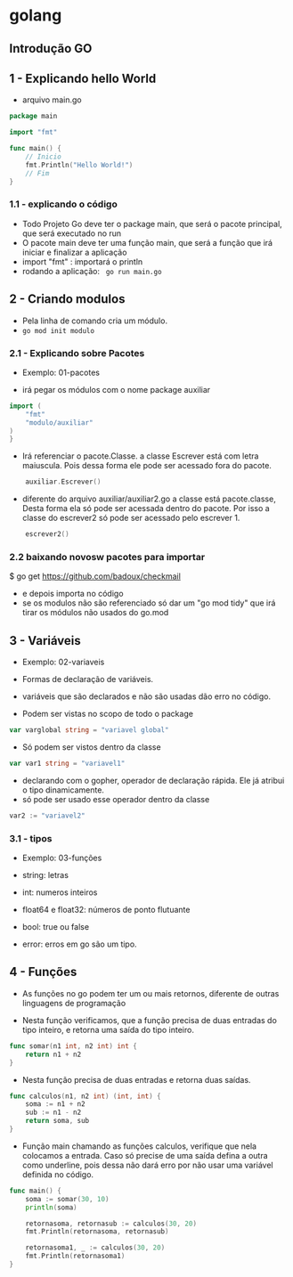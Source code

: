 # golang

## Introdução GO

## 1 - Explicando hello World

- arquivo main.go
```go
package main

import "fmt"

func main() {
    // Inicio
	fmt.Println("Hello World!")
    // Fim
}
```
### 1.1 - explicando o código
- Todo Projeto Go deve ter o package main, que será o pacote principal, que será executado no run
- O pacote main deve ter uma função main, que será a função que irá iniciar e finalizar a aplicação
- import "fmt" : importará o println
- rodando a aplicação: ``` go run main.go```

## 2 - Criando modulos

- Pela linha de comando cria um módulo.
- ```go mod init modulo```

### 2.1 - Explicando sobre Pacotes
- Exemplo: 01-pacotes

- irá pegar os módulos com o nome package auxiliar
```go
import (
    "fmt"
    "modulo/auxiliar"
)
} 
```

- Irá referenciar o pacote.Classe. a classe Escrever está com letra maiuscula. Pois dessa forma ele pode ser acessado fora do pacote. 
```go
	auxiliar.Escrever()
```

- diferente do arquivo auxiliar/auxiliar2.go a classe está pacote.classe, Desta forma ela só pode ser acessada dentro do pacote. Por isso a classe do escrever2 só pode ser acessado pelo escrever 1.
```go
	escrever2()
```

### 2.2 baixando novosw pacotes para importar
$ go get https://github.com/badoux/checkmail
- e depois importa no código
- se os modulos não são referenciado só dar um "go mod tidy" que irá tirar os módulos não usados do go.mod

## 3 - Variáveis
- Exemplo: 02-variaveis

- Formas de declaração de variáveis.
- variáveis que são declarados e não são usadas dão erro no código.

- Podem ser vistas no scopo de todo o package
```go
var varglobal string = "variavel global"
```

- Só podem ser vistos dentro da classe
```go
var var1 string = "variavel1"
```
- declarando com o gopher, operador de declaração rápida. Ele já atribui o tipo dinamicamente.
- só pode ser usado esse operador dentro da classe
```go
var2 := "variavel2"
```

### 3.1 - tipos
- Exemplo: 03-funções

- string: letras
- int: numeros inteiros
- float64 e float32: números de ponto flutuante
- bool: true ou false
- error: erros em go são um tipo.

## 4 - Funções
- As funções no go podem ter um ou mais retornos, diferente de outras linguagens de programação

- Nesta função verificamos, que a função precisa de duas entradas do tipo inteiro, e retorna uma saída do tipo inteiro.
```go
func somar(n1 int, n2 int) int {
	return n1 + n2
}
```

- Nesta função precisa de duas entradas e retorna duas saídas. 
```go
func calculos(n1, n2 int) (int, int) {
	soma := n1 + n2
	sub := n1 - n2
	return soma, sub
}
```

- Função main chamando as funções calculos, verifique que nela colocamos a entrada. Caso só precise de uma saída defina a outra como underline, pois dessa não dará erro por não usar uma variável definida no código.
```go
func main() {
	soma := somar(30, 10)
	println(soma)

	retornasoma, retornasub := calculos(30, 20)
	fmt.Println(retornasoma, retornasub)

	retornasoma1, _ := calculos(30, 20)
	fmt.Println(retornasoma1)
}
```

